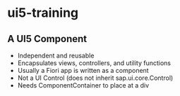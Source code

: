 # ui5-training

## A UI5 Component
- Independent and reusable 
- Encapsulates views, controllers, and utility functions
- Usually a Fiori app is written as a component
- Not a UI Control (does not inherit sap.ui.core.Control)
- Needs ComponentContainer to place at a div

